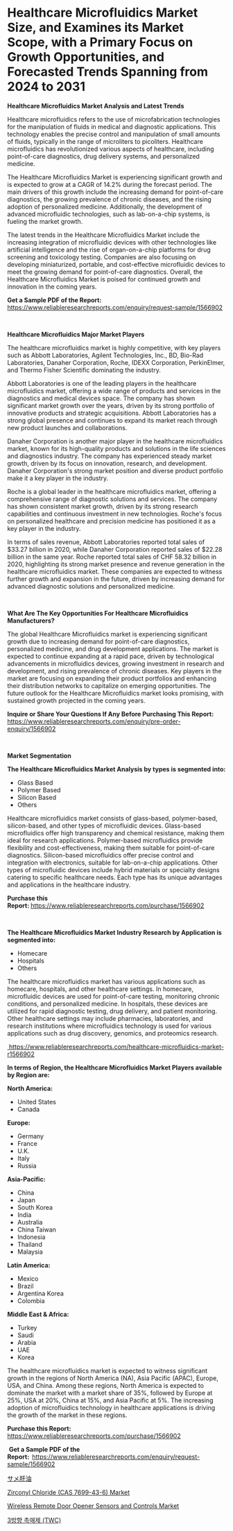 <p><h1>Healthcare Microfluidics Market Size, and Examines its Market Scope, with a Primary Focus on Growth Opportunities, and Forecasted Trends Spanning from 2024 to 2031</h1></p><p><strong>Healthcare Microfluidics Market Analysis and Latest Trends</strong></p>
<p><p>Healthcare microfluidics refers to the use of microfabrication technologies for the manipulation of fluids in medical and diagnostic applications. This technology enables the precise control and manipulation of small amounts of fluids, typically in the range of microliters to picoliters. Healthcare microfluidics has revolutionized various aspects of healthcare, including point-of-care diagnostics, drug delivery systems, and personalized medicine.</p><p>The Healthcare Microfluidics Market is experiencing significant growth and is expected to grow at a CAGR of 14.2% during the forecast period. The main drivers of this growth include the increasing demand for point-of-care diagnostics, the growing prevalence of chronic diseases, and the rising adoption of personalized medicine. Additionally, the development of advanced microfluidic technologies, such as lab-on-a-chip systems, is fueling the market growth.</p><p>The latest trends in the Healthcare Microfluidics Market include the increasing integration of microfluidic devices with other technologies like artificial intelligence and the rise of organ-on-a-chip platforms for drug screening and toxicology testing. Companies are also focusing on developing miniaturized, portable, and cost-effective microfluidic devices to meet the growing demand for point-of-care diagnostics. Overall, the Healthcare Microfluidics Market is poised for continued growth and innovation in the coming years.</p></p>
<p><strong>Get a Sample PDF of the Report:&nbsp;</strong> <a href="https://www.reliableresearchreports.com/enquiry/request-sample/1566902">https://www.reliableresearchreports.com/enquiry/request-sample/1566902</a></p>
<p>&nbsp;</p>
<p><strong>Healthcare Microfluidics Major Market Players</strong></p>
<p><p>The healthcare microfluidics market is highly competitive, with key players such as Abbott Laboratories, Agilent Technologies, Inc., BD, Bio-Rad Laboratories, Danaher Corporation, Roche, IDEXX Corporation, PerkinElmer, and Thermo Fisher Scientific dominating the industry.</p><p>Abbott Laboratories is one of the leading players in the healthcare microfluidics market, offering a wide range of products and services in the diagnostics and medical devices space. The company has shown significant market growth over the years, driven by its strong portfolio of innovative products and strategic acquisitions. Abbott Laboratories has a strong global presence and continues to expand its market reach through new product launches and collaborations.</p><p>Danaher Corporation is another major player in the healthcare microfluidics market, known for its high-quality products and solutions in the life sciences and diagnostics industry. The company has experienced steady market growth, driven by its focus on innovation, research, and development. Danaher Corporation's strong market position and diverse product portfolio make it a key player in the industry.</p><p>Roche is a global leader in the healthcare microfluidics market, offering a comprehensive range of diagnostic solutions and services. The company has shown consistent market growth, driven by its strong research capabilities and continuous investment in new technologies. Roche's focus on personalized healthcare and precision medicine has positioned it as a key player in the industry.</p><p>In terms of sales revenue, Abbott Laboratories reported total sales of $33.27 billion in 2020, while Danaher Corporation reported sales of $22.28 billion in the same year. Roche reported total sales of CHF 58.32 billion in 2020, highlighting its strong market presence and revenue generation in the healthcare microfluidics market. These companies are expected to witness further growth and expansion in the future, driven by increasing demand for advanced diagnostic solutions and personalized medicine.</p></p>
<p>&nbsp;</p>
<p><strong>What Are The Key Opportunities For Healthcare Microfluidics Manufacturers?</strong></p>
<p><p>The global Healthcare Microfluidics market is experiencing significant growth due to increasing demand for point-of-care diagnostics, personalized medicine, and drug development applications. The market is expected to continue expanding at a rapid pace, driven by technological advancements in microfluidics devices, growing investment in research and development, and rising prevalence of chronic diseases. Key players in the market are focusing on expanding their product portfolios and enhancing their distribution networks to capitalize on emerging opportunities. The future outlook for the Healthcare Microfluidics market looks promising, with sustained growth projected in the coming years.</p></p>
<p><strong>Inquire or Share Your Questions If Any Before Purchasing This Report:</strong> <a href="https://www.reliableresearchreports.com/enquiry/pre-order-enquiry/1566902">https://www.reliableresearchreports.com/enquiry/pre-order-enquiry/1566902</a></p>
<p>&nbsp;</p>
<p><strong>Market Segmentation</strong></p>
<p><strong>The Healthcare Microfluidics Market Analysis by types is segmented into:</strong></p>
<p><ul><li>Glass Based</li><li>Polymer Based</li><li>Silicon Based</li><li>Others</li></ul></p>
<p><p>Healthcare microfluidics market consists of glass-based, polymer-based, silicon-based, and other types of microfluidic devices. Glass-based microfluidics offer high transparency and chemical resistance, making them ideal for research applications. Polymer-based microfluidics provide flexibility and cost-effectiveness, making them suitable for point-of-care diagnostics. Silicon-based microfluidics offer precise control and integration with electronics, suitable for lab-on-a-chip applications. Other types of microfluidic devices include hybrid materials or specialty designs catering to specific healthcare needs. Each type has its unique advantages and applications in the healthcare industry.</p></p>
<p><strong>Purchase this Report:&nbsp;</strong><a href="https://www.reliableresearchreports.com/purchase/1566902">https://www.reliableresearchreports.com/purchase/1566902</a></p>
<p>&nbsp;</p>
<p><strong>The Healthcare Microfluidics Market Industry Research by Application is segmented into:</strong></p>
<p><ul><li>Homecare</li><li>Hospitals</li><li>Others</li></ul></p>
<p><p>The healthcare microfluidics market has various applications such as homecare, hospitals, and other healthcare settings. In homecare, microfluidic devices are used for point-of-care testing, monitoring chronic conditions, and personalized medicine. In hospitals, these devices are utilized for rapid diagnostic testing, drug delivery, and patient monitoring. Other healthcare settings may include pharmacies, laboratories, and research institutions where microfluidics technology is used for various applications such as drug discovery, genomics, and proteomics research.</p></p>
<p><a href="https://www.reliableresearchreports.com/healthcare-microfluidics-market-r1566902">&nbsp;https://www.reliableresearchreports.com/healthcare-microfluidics-market-r1566902</a></p>
<p><strong>In terms of Region, the Healthcare Microfluidics Market Players available by Region are:</strong></p>
<p>
    <p> <strong> North America: </strong>
        <ul>
            <li>United States</li>
            <li>Canada</li>
        </ul>
        </p> 
    <p> <strong> Europe: </strong>
        <ul>
            <li>Germany</li>
            <li>France</li>
            <li>U.K.</li>
            <li>Italy</li>
            <li>Russia</li>
        </ul>
        </p> 
    <p> <strong> Asia-Pacific: </strong>
        <ul>
            <li>China</li>
            <li>Japan</li>
            <li>South Korea</li>
            <li>India</li>
            <li>Australia</li>
            <li>China Taiwan</li>
            <li>Indonesia</li>
            <li>Thailand</li>
            <li>Malaysia</li>
        </ul>
        </p> 
    <p> <strong> Latin America: </strong>
        <ul>
            <li>Mexico</li>
            <li>Brazil</li>
            <li>Argentina Korea</li>
            <li>Colombia</li>
        </ul>
        </p> 
    <p> <strong> Middle East & Africa: </strong>
        <ul>
            <li>Turkey</li>
            <li>Saudi</li>
            <li>Arabia</li>
            <li>UAE</li>
            <li>Korea</li>
        </ul>
    </p>
    </p>
<p><p>The healthcare microfluidics market is expected to witness significant growth in the regions of North America (NA), Asia Pacific (APAC), Europe, USA, and China. Among these regions, North America is expected to dominate the market with a market share of 35%, followed by Europe at 25%, USA at 20%, China at 15%, and Asia Pacific at 5%. The increasing adoption of microfluidics technology in healthcare applications is driving the growth of the market in these regions.</p></p>
<p><strong>Purchase this Report: </strong><a href="https://www.reliableresearchreports.com/purchase/1566902">https://www.reliableresearchreports.com/purchase/1566902</a></p>
<p>&nbsp;<strong>Get a Sample PDF of the Report:&nbsp;&nbsp;</strong><a href="https://www.reliableresearchreports.com/enquiry/request-sample/1566902">https://www.reliableresearchreports.com/enquiry/request-sample/1566902</a></p>
<p><strong></strong></p>
<p><p><a href="https://github.com/Sophiaard2003/Market-Research-Report-List-1/blob/main/544376491330.md">サメ肝油</a></p><p><a href="https://github.com/guneycigdem35/Market-Research-Report-List-3/blob/main/zirconyl-chloride-cas-7699-43-6-market.md">Zirconyl Chloride (CAS 7699-43-6) Market</a></p><p><a href="https://github.com/biheemgalvinlouises6hokrh3h/Market-Research-Report-List-2/blob/main/wireless-remote-door-opener-sensors-and-controls-market.md">Wireless Remote Door Opener Sensors and Controls Market</a></p><p><a href="https://github.com/mdmazharulnwr786/Market-Research-Report-List-1/blob/main/182786384714.md">3방향 촉매제 (TWC)</a></p></p>